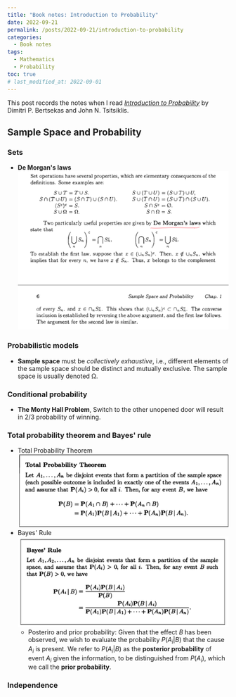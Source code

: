 ```yaml
---
title: "Book notes: Introduction to Probability"
date: 2022-09-21
permalink: /posts/2022-09-21/introduction-to-probability
categories:
  - Book notes
tags:
  - Mathematics
  - Probability
toc: true
# last_modified_at: 2022-09-01
---
```


This post records the notes when I read [*Introduction to Probability*](https://www.amazon.com/Introduction-Probability-2nd-Dimitri-Bertsekas/dp/188652923X) by Dimitri P. Bertsekas and John N. Tsitsiklis. 

## Sample Space and Probability
### Sets
- **De Morgan's laws**
![](/files/2022-09-21-introduction-to-probability/IMG_6FB930A919BE-1.jpeg)

### Probabilistic models
- **Sample space** must be *collectively exhaustive*, i.e., different elements of the sample space should be distinct and mutually exclusive. The sample space is usually denoted Ω.

### Conditional probability
- **The Monty Hall Problem**, Switch to the other unopened door will result in 2/3 probability of winning.

### Total probability theorem and Bayes' rule
- Total Probability Theorem
![](/files/2022-09-21-introduction-to-probability/Screenshot%202022-09-27%20at%2015.54.42.png)
- Bayes' Rule
![](/files/2022-09-21-introduction-to-probability/Screenshot%202022-09-28%20at%2016.55.07.png)
  - Posteriro and prior probability: Given that the effect $B$ has been observed, we wish to evaluate the probability $P(A_i|B)$ that the cause $A_i$ is present. We refer to $P(A_i|B)$ as the **posterior probability** of event $A_i$ given the information, to be distinguished from $P(A_i)$, which we call the **prior probability**.

### Independence
